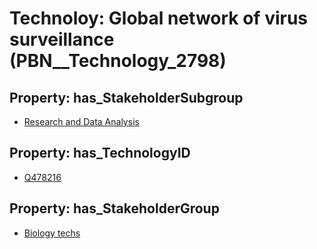 # Technoloy: __Global network of virus surveillance__ (PBN__Technology_2798)

## Property: has_StakeholderSubgroup

* [Research and Data Analysis](PBN__TechSubgroup_186)

## Property: has_TechnologyID

* [Q478216](Q478216)

## Property: has_StakeholderGroup

* [Biology techs](PBN__TechGroup_15)

